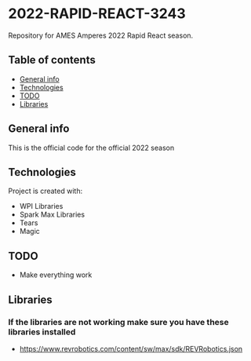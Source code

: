 # 2022-RAPID-REACT-3243
Repository for AMES Amperes 2022 Rapid React season. 

## Table of contents
* [General info](#general-info)
* [Technologies](#technologies)
* [TODO](#TODO)
* [Libraries](#Libraries)

## General info
This is the official code for the official 2022 season

## Technologies
Project is created with:
* WPI Libraries
* Spark Max Libraries
* Tears
* Magic
	
## TODO
* Make everything work

## Libraries
### If the libraries are not working make sure you have these libraries installed
* https://www.revrobotics.com/content/sw/max/sdk/REVRobotics.json  